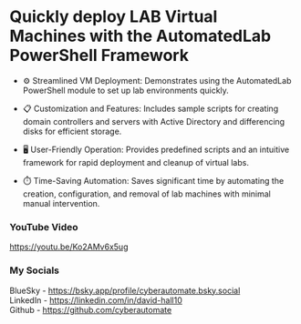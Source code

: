 #  Quickly deploy LAB Virtual Machines with the AutomatedLab PowerShell Framework

- ⚙️ Streamlined VM Deployment: Demonstrates using the AutomatedLab PowerShell module to set up lab environments quickly.

- 📋 Customization and Features: Includes sample scripts for creating domain controllers and servers with Active Directory and differencing disks for efficient storage.

- 🖥️ User-Friendly Operation: Provides predefined scripts and an intuitive framework for rapid deployment and cleanup of virtual labs.

- ⏱️ Time-Saving Automation: Saves significant time by automating the creation, configuration, and removal of lab machines with minimal manual intervention.

### YouTube Video ###
https://youtu.be/Ko2AMv6x5ug

### My Socials ###
BlueSky - https://bsky.app/profile/cyberautomate.bsky.social<br/>
LinkedIn - https://linkedin.com/in/david-hall10 <br/>
Github - https://github.com/cyberautomate